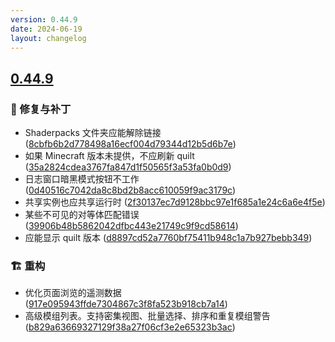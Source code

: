 ```yaml
---
version: 0.44.9
date: 2024-06-19
layout: changelog
---
```

## [0.44.9](#0.44.9)
### 🐛 修复与补丁

- Shaderpacks 文件夹应能解除链接 ([8cbfb6b2d778498a16ecf004d79344d12b5d6b7e](https://github.com/Voxelum/x-minecraft-launcher/commit/8cbfb6b2d778498a16ecf004d79344d12b5d6b7e))
- 如果 Minecraft 版本未提供，不应刷新 quilt ([35a2824cdea3767fa847d1f50565f3a53fa0b0d9](https://github.com/Voxelum/x-minecraft-launcher/commit/35a2824cdea3767fa847d1f50565f3a53fa0b0d9))
- 日志窗口暗黑模式按钮不工作 ([0d40516c7042da8c8bd2b8acc610059f9ac3179c](https://github.com/Voxelum/x-minecraft-launcher/commit/0d40516c7042da8c8bd2b8acc610059f9ac3179c))
- 共享实例也应共享运行时 ([2f30137ec7d9128bbc97e1f685a1e24c6a6e4f5e](https://github.com/Voxelum/x-minecraft-launcher/commit/2f30137ec7d9128bbc97e1f685a1e24c6a6e4f5e))
- 某些不可见的对等体匹配错误 ([39906b48b5862042dfbc443e21749c9f9cd58614](https://github.com/Voxelum/x-minecraft-launcher/commit/39906b48b5862042dfbc443e21749c9f9cd58614))
- 应能显示 quilt 版本 ([d8897cd52a7760bf75411b948c1a7b927bebb349](https://github.com/Voxelum/x-minecraft-launcher/commit/d8897cd52a7760bf75411b948c1a7b927bebb349))
### 🏗️ 重构

- 优化页面浏览的遥测数据 ([917e095943ffde7304867c3f8fa523b918cb7a14](https://github.com/Voxelum/x-minecraft-launcher/commit/917e095943ffde7304867c3f8fa523b918cb7a14))
- 高级模组列表。支持密集视图、批量选择、排序和重复模组警告 ([b829a63669327129f38a27f06cf3e2e65323b3ac](https://github.com/Voxelum/x-minecraft-launcher/commit/b829a63669327129f38a27f06cf3e2e65323b3ac))
